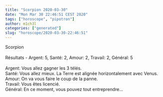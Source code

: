```yaml
---
title: "Scorpion 2020-03-30"
date: "Mon Mar 30 22:46:51 CEST 2020"
tags: ["horoscope", "pipotron"]
author: m1ch3l
categories: ["generated"]
slug: "horoscope/2020-03-30-22:46:51"
---
```


Scorpion<br>
<br>
Résultats - Argent: 5, Santé: 2, Amour: 2, Travail: 2, Général: 5<br>
<br>
Argent:  Vous allez gagner les 3 télés. <br>
Santé:   Vous allez mieux. La Terre est alignée horizontalement avec Venus.<br>
Amour:   On va vous faire le coup de la panne. <br>
Travail: Vous êtes licencié. <br>
Général: En ce moment, vous pouvez tout entreprendre...<br>
